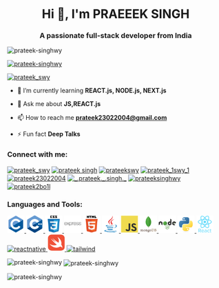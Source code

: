 <h1 align="center">Hi 👋, I'm PRAEEEK SINGH</h1>
<h3 align="center">A passionate full-stack developer from India</h3>

<p align="left"> <img src="https://komarev.com/ghpvc/?username=prateek-singhwy&label=Profile%20views&color=0e75b6&style=flat" alt="prateek-singhwy" /> </p>

<p align="left"> <a href="https://github.com/ryo-ma/github-profile-trophy"><img src="https://github-profile-trophy.vercel.app/?username=prateek-singhwy" alt="prateek-singhwy" /></a> </p>

<p align="left"> <a href="https://twitter.com/prateek_swy" target="blank"><img src="https://img.shields.io/twitter/follow/prateek_swy?logo=twitter&style=for-the-badge" alt="prateek_swy" /></a> </p>

- 🌱 I’m currently learning **REACT.js, NODE.js, NEXT.js**

- 💬 Ask me about **JS,REACT.js**

- 📫 How to reach me **prateek23022004@gmail.com**

- ⚡ Fun fact **Deep Talks**

<h3 align="left">Connect with me:</h3>
<p align="left">
<a href="https://twitter.com/prateek_swy" target="blank"><img align="center" src="https://raw.githubusercontent.com/rahuldkjain/github-profile-readme-generator/master/src/images/icons/Social/twitter.svg" alt="prateek_swy" height="30" width="40" /></a>
<a href="https://www.linkedin.com/in/prateekswyelv1" target="blank"><img align="center" src="https://raw.githubusercontent.com/rahuldkjain/github-profile-readme-generator/master/src/images/icons/Social/linked-in-alt.svg" alt="prateek singh" height="30" width="40" /></a>
<a href="https://instagram.com/prateekswy" target="blank"><img align="center" src="https://raw.githubusercontent.com/rahuldkjain/github-profile-readme-generator/master/src/images/icons/Social/instagram.svg" alt="prateekswy" height="30" width="40" /></a>
<a href="https://www.codechef.com/users/prateek_1swy_1" target="blank"><img align="center" src="https://cdn.jsdelivr.net/npm/simple-icons@3.1.0/icons/codechef.svg" alt="prateek_1swy_1" height="30" width="40" /></a>
<a href="https://www.hackerrank.com/prateek23022004" target="blank"><img align="center" src="https://raw.githubusercontent.com/rahuldkjain/github-profile-readme-generator/master/src/images/icons/Social/hackerrank.svg" alt="prateek23022004" height="30" width="40" /></a>
<a href="https://codeforces.com/profile/_.prateek._.singh._" target="blank"><img align="center" src="https://raw.githubusercontent.com/rahuldkjain/github-profile-readme-generator/master/src/images/icons/Social/codeforces.svg" alt="_.prateek._.singh._" height="30" width="40" /></a>
<a href="https://www.leetcode.com/prateeksinghwy" target="blank"><img align="center" src="https://raw.githubusercontent.com/rahuldkjain/github-profile-readme-generator/master/src/images/icons/Social/leet-code.svg" alt="prateeksinghwy" height="30" width="40" /></a>
<a href="https://auth.geeksforgeeks.org/user/prateek2bo1l" target="blank"><img align="center" src="https://raw.githubusercontent.com/rahuldkjain/github-profile-readme-generator/master/src/images/icons/Social/geeks-for-geeks.svg" alt="prateek2bo1l" height="30" width="40" /></a>
</p>

<h3 align="left">Languages and Tools:</h3>
<p align="left"> <a href="https://www.cprogramming.com/" target="_blank" rel="noreferrer"> <img src="https://raw.githubusercontent.com/devicons/devicon/master/icons/c/c-original.svg" alt="c" width="40" height="40"/> </a> <a href="https://www.w3schools.com/cpp/" target="_blank" rel="noreferrer"> <img src="https://raw.githubusercontent.com/devicons/devicon/master/icons/cplusplus/cplusplus-original.svg" alt="cplusplus" width="40" height="40"/> </a> <a href="https://www.w3schools.com/css/" target="_blank" rel="noreferrer"> <img src="https://raw.githubusercontent.com/devicons/devicon/master/icons/css3/css3-original-wordmark.svg" alt="css3" width="40" height="40"/> </a> <a href="https://expressjs.com" target="_blank" rel="noreferrer"> <img src="https://raw.githubusercontent.com/devicons/devicon/master/icons/express/express-original-wordmark.svg" alt="express" width="40" height="40"/> </a> <a href="https://www.w3.org/html/" target="_blank" rel="noreferrer"> <img src="https://raw.githubusercontent.com/devicons/devicon/master/icons/html5/html5-original-wordmark.svg" alt="html5" width="40" height="40"/> </a> <a href="https://www.java.com" target="_blank" rel="noreferrer"> <img src="https://raw.githubusercontent.com/devicons/devicon/master/icons/java/java-original.svg" alt="java" width="40" height="40"/> </a> <a href="https://developer.mozilla.org/en-US/docs/Web/JavaScript" target="_blank" rel="noreferrer"> <img src="https://raw.githubusercontent.com/devicons/devicon/master/icons/javascript/javascript-original.svg" alt="javascript" width="40" height="40"/> </a> <a href="https://www.mongodb.com/" target="_blank" rel="noreferrer"> <img src="https://raw.githubusercontent.com/devicons/devicon/master/icons/mongodb/mongodb-original-wordmark.svg" alt="mongodb" width="40" height="40"/> </a> <a href="https://nodejs.org" target="_blank" rel="noreferrer"> <img src="https://raw.githubusercontent.com/devicons/devicon/master/icons/nodejs/nodejs-original-wordmark.svg" alt="nodejs" width="40" height="40"/> </a> <a href="https://www.python.org" target="_blank" rel="noreferrer"> <img src="https://raw.githubusercontent.com/devicons/devicon/master/icons/python/python-original.svg" alt="python" width="40" height="40"/> </a> <a href="https://reactjs.org/" target="_blank" rel="noreferrer"> <img src="https://raw.githubusercontent.com/devicons/devicon/master/icons/react/react-original-wordmark.svg" alt="react" width="40" height="40"/> </a> <a href="https://reactnative.dev/" target="_blank" rel="noreferrer"> <img src="https://reactnative.dev/img/header_logo.svg" alt="reactnative" width="40" height="40"/> </a> <a href="https://developer.apple.com/swift/" target="_blank" rel="noreferrer"> <img src="https://raw.githubusercontent.com/devicons/devicon/master/icons/swift/swift-original.svg" alt="swift" width="40" height="40"/> </a> <a href="https://tailwindcss.com/" target="_blank" rel="noreferrer"> <img src="https://www.vectorlogo.zone/logos/tailwindcss/tailwindcss-icon.svg" alt="tailwind" width="40" height="40"/> </a> </p>

<p><img align="left" src="https://github-readme-stats.vercel.app/api/top-langs?username=prateek-singhwy&show_icons=true&locale=en&layout=compact" alt="prateek-singhwy" /></p>

<p>&nbsp;<img align="center" src="https://github-readme-stats.vercel.app/api?username=prateek-singhwy&show_icons=true&locale=en" alt="prateek-singhwy" /></p>

<p><img align="center" src="https://github-readme-streak-stats.herokuapp.com/?user=prateek-singhwy&" alt="prateek-singhwy" /></p>




